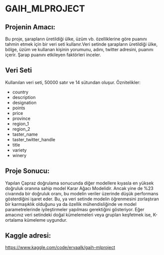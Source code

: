 # GAIH_MLPROJECT
## Projenin Amacı:
Bu proje, şarapların üretildiği ülke, üzüm vb. özelliklerine göre puanını tahmin etmek için bir veri seti kullanır.Veri setinde şarapların üretildiği ülke, bölge, üzüm ve kullanan kişinin yorumunu, adını, twitter adresini, puanını içerir. Şarap puanını etkileyen faktörleri inceler.

## Veri Seti
Kullanılan veri seti, 50000 satır ve 14 sütundan oluşur.
Öznitelikler:
* country
* description
* designation
* points
* price
* province
* region_1
* region_2
* taster_name
* taster_twitter_handle
* title
* variety
* winery

## Proje Sonucu:
Yapılan Çapraz doğrulama sonucunda diğer modellere kıyasla en yüksek doğruluk oranına sahip model Karar Ağacı Modelidir. Ancak yine de %23 civarında bir doğruluk oranı, bu modelin veriler üzerinde düşük performans gösterdiğini işaret eder. Bu, ya veri setinde modelin öğrenmesini zorlaştıran bir karmaşıklık olduğunu ya da özellik mühendisliğinde ve model parametrelerinde iyileştirmeler yapılması gerektiğini gösteriyor.
Eğer amacınız veri setindeki doğal kümelemeleri veya grupları keşfetmek ise, K-ortalama kümeleme uygundur.

## Kaggle adresi:
https://www.kaggle.com/code/ervaalk/gaih-mlproject
